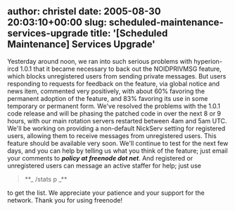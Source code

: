 author: christel
date: 2005-08-30 20:03:10+00:00
slug: scheduled-maintenance-services-upgrade
title: '[Scheduled Maintenance] Services Upgrade'
---

  Yesterday around noon, we ran into such serious problems with   hyperion-ircd 1.0.1 that it became necessary to back out the NOIDPRIVMSG   feature, which blocks unregistered users from sending private messages.    But users responding to requests for feedback on the feature, via global   notice and news item, commented very positively, with about 60% favoring   the permanent adoption of the feature, and 83% favoring its use in some   temporary or permanent form.
We've resolved the problems with the 1.0.1 code release and will be   phasing the patched code in over the next 8 or 9 hours, with our main   rotation servers restarted between 4am and 5am UTC.  We'll be working on   providing a non-default NickServ setting for registered users, allowing   them to receive messages from unregistered users. This feature should be   available very soon.  We'll continue to test for the next few days, and   you can help by telling us what you think of the feature; just email your   comments to **_policy at freenode dot net_**. And registered or   unregistered users can message an active staffer for help; just use


<blockquote>**_   /stats p _**</blockquote>


to get the list.
We appreciate your patience and your support for the network. Thank you   for using      freenode!

